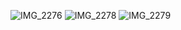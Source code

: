![IMG_2276](https://user-images.githubusercontent.com/22160969/154297220-d0d75ca5-0642-4f71-a76c-e971a7b8d650.jpg)
![IMG_2278](https://user-images.githubusercontent.com/22160969/154297236-976d901b-dbc1-4bb1-8e95-8c906eb694db.jpg)
![IMG_2279](https://user-images.githubusercontent.com/22160969/154297244-b50b14d2-1d74-4af9-b15c-80b19b6cdc97.jpg)
